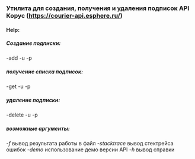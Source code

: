 
### Утилита для создания, получения и удаления подписок API Корус (https://courier-api.esphere.ru/)
#### Help:

##### Создание подписки:
-add -u <user> -p <password>
##### получение списка подписок:
-get -u <user> -p <password>
##### удаление подписки:
-delete -u <user> -p <password>
##### возможные аргументы:
*-f*    				вывод результата работы в файл
*-stacktrace*			вывод стектрейса ошибок
*-demo*				использование демо версии API
*-h*					вывод справки
